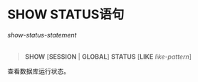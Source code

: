 # SHOW STATUS语句

###### show-status-statement  
> **SHOW** [**SESSION** | **GLOBAL**] **STATUS** [**LIKE** *like-pattern*]

查看数据库运行状态。